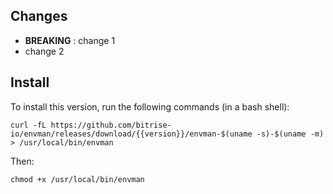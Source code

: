 ## Changes

* __BREAKING__ : change 1
* change 2


## Install

To install this version, run the following commands (in a bash shell):

```
curl -fL https://github.com/bitrise-io/envman/releases/download/{{version}}/envman-$(uname -s)-$(uname -m) > /usr/local/bin/envman
```

Then:

```
chmod +x /usr/local/bin/envman
```
